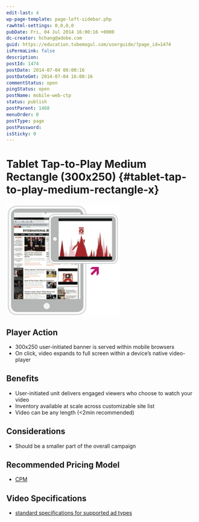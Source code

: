 ```yaml
---
edit-last: 4
wp-page-template: page-left-sidebar.php
rawhtml-settings: 0,0,0,0
pubDate: Fri, 04 Jul 2014 16:00:16 +0000
dc-creator: hchang@adobe.com
guid: https://education.tubemogul.com/userguide/?page_id=1474
isPermaLink: false
description: 
postId: 1474
postDate: 2014-07-04 08:00:16
postDateGmt: 2014-07-04 16:00:16
commentStatus: open
pingStatus: open
postName: mobile-web-ctp
status: publish
postParent: 1468
menuOrder: 0
postType: page
postPassword: 
isSticky: 0
---
```


# Tablet Tap-to-Play Medium Rectangle (300x250) {#tablet-tap-to-play-medium-rectangle-x}

[ ![Mobile Web CTP](assets/mobile-web-ctp-300x297.png)](assets/mobile-web-ctp.png)

## Player Action

* 300x250 user-initiated banner is served within mobile browsers
* On click, video expands to full screen within a device’s native video-player

## Benefits

* User-initiated unit delivers engaged viewers who choose to watch your video
* Inventory available at scale across customizable site list
* Video can be any length (<2min recommended)

## Considerations

* Should be a smaller part of the overall campaign

## Recommended Pricing Model

* [CPM](../../../../user-guide/planning/ad-formats/performance-pricing.md)

## Video Specifications

* [standard specifications for supported ad types](https://www.tubemogul.com/ad-specs/)
